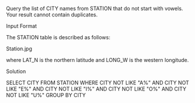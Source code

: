 Query the list of CITY names from STATION that do not start with vowels. Your result cannot contain duplicates.

Input Format

The STATION table is described as follows:

Station.jpg

where LAT_N is the northern latitude and LONG_W is the western longitude.

Solution

SELECT CITY
FROM STATION
WHERE 
    CITY NOT LIKE "A%"
    AND CITY NOT LIKE "E%"
    AND CITY NOT LIKE "I%"
    AND CITY NOT LIKE "O%"
    AND CITY NOT LIKE "U%"
GROUP BY CITY
